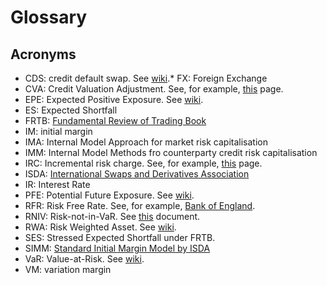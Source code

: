 # Glossary

## Acronyms

* CDS: credit default swap. See [wiki](https://en.wikipedia.org/wiki/Credit_default_swap).* FX: Foreign Exchange
* CVA: Credit Valuation Adjustment. See, for example, [this](https://www.bis.org/bcbs/publ/d325.pdf) page.
* EPE: Expected Positive Exposure. See [wiki](https://en.wikipedia.org/wiki/Potential_future_exposure).
* ES: Expected Shortfall
* FRTB: [Fundamental Review of Trading Book](https://www.bis.org/bcbs/publ/d457.pdf)
* IM: initial margin
* IMA: Internal Model Approach for market risk capitalisation
* IMM: Internal Model Methods fro counterparty credit risk capitalisation
* IRC: Incremental risk charge. See, for example, [this](https://www.eba.europa.eu/guidelines-on-the-incremental-default-and-migration-risk-charge-ir-1) page.
* ISDA: [International Swaps and Derivatives Association](https://www.isda.org/)
* IR: Interest Rate
* PFE: Potential Future Exposure. See [wiki](https://en.wikipedia.org/wiki/Potential_future_exposure).
* RFR: Risk Free Rate. See, for example, [Bank of England](https://www.bankofengland.co.uk/markets/transition-to-sterling-risk-free-rates-from-libor/working-group-on-sterling-risk-free-reference-rates).
* RNIV: Risk-not-in-VaR. See [this](https://www.bankofengland.co.uk/-/media/boe/files/prudential-regulation/supervisory-statement/2020/ss1313update.pdf) document.
* RWA: Risk Weighted Asset. See [wiki](https://en.wikipedia.org/wiki/Risk-weighted_asset).
* SES: Stressed Expected Shortfall under FRTB.
* SIMM: [Standard Initial Margin Model by ISDA](https://www.isda.org/category/margin/isda-simm/)
* VaR: Value-at-Risk. See [wiki](https://en.wikipedia.org/wiki/Value_at_risk).
* VM: variation margin